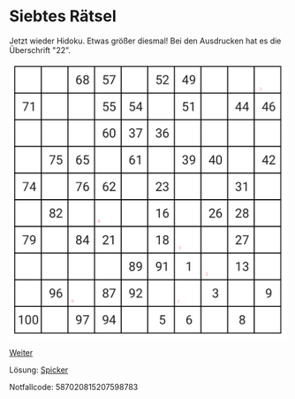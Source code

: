 Siebtes Rätsel
===============

Jetzt wieder Hidoku. Etwas größer diesmal!
Bei den Ausdrucken hat es die Überschrift
"22".

![Rätsel 07](raetsel-07.png)

<!--
 1=4
 2=2
 3=17
 4=20
 5=45
 6=95

 4217204595
-->

<a href="/index.html#08-.md">Weiter</a>

Lösung: <a href="/index.html#/loesungen/22.md">Spicker</a>

Notfallcode: 587020815207598783
